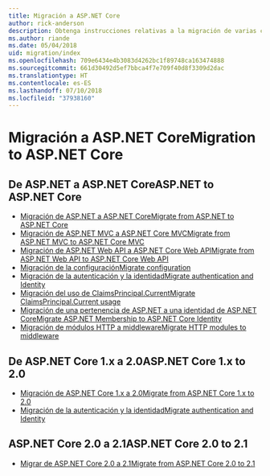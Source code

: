 ```yaml
---
title: Migración a ASP.NET Core
author: rick-anderson
description: Obtenga instrucciones relativas a la migración de varias características de ASP.NET 4.x a ASP.NET Core.
ms.author: riande
ms.date: 05/04/2018
uid: migration/index
ms.openlocfilehash: 709e6434e4b3083d4262bc1f89748ca163474888
ms.sourcegitcommit: 661d30492d5ef7bbca4f7e709f40d8f3309d2dac
ms.translationtype: HT
ms.contentlocale: es-ES
ms.lasthandoff: 07/10/2018
ms.locfileid: "37938160"
---
```

# <a name="migration-to-aspnet-core"></a><span data-ttu-id="44cfc-103">Migración a ASP.NET Core</span><span class="sxs-lookup"><span data-stu-id="44cfc-103">Migration to ASP.NET Core</span></span>

## <a name="aspnet-to-aspnet-core"></a><span data-ttu-id="44cfc-104">De ASP.NET a ASP.NET Core</span><span class="sxs-lookup"><span data-stu-id="44cfc-104">ASP.NET to ASP.NET Core</span></span>

* [<span data-ttu-id="44cfc-105">Migración de ASP.NET a ASP.NET Core</span><span class="sxs-lookup"><span data-stu-id="44cfc-105">Migrate from ASP.NET to ASP.NET Core</span></span>](xref:migration/proper-to-2x/index)
* [<span data-ttu-id="44cfc-106">Migración de ASP.NET MVC a ASP.NET Core MVC</span><span class="sxs-lookup"><span data-stu-id="44cfc-106">Migrate from ASP.NET MVC to ASP.NET Core MVC</span></span>](xref:migration/mvc)
* [<span data-ttu-id="44cfc-107">Migración de ASP.NET Web API a ASP.NET Core Web API</span><span class="sxs-lookup"><span data-stu-id="44cfc-107">Migrate from ASP.NET Web API to ASP.NET Core Web API</span></span>](xref:migration/webapi)
* [<span data-ttu-id="44cfc-108">Migración de la configuración</span><span class="sxs-lookup"><span data-stu-id="44cfc-108">Migrate configuration</span></span>](xref:migration/configuration)
* [<span data-ttu-id="44cfc-109">Migración de la autenticación y la identidad</span><span class="sxs-lookup"><span data-stu-id="44cfc-109">Migrate authentication and Identity</span></span>](xref:migration/identity)
* [<span data-ttu-id="44cfc-110">Migración del uso de ClaimsPrincipal.Current</span><span class="sxs-lookup"><span data-stu-id="44cfc-110">Migrate ClaimsPrincipal.Current usage</span></span>](xref:migration/claimsprincipal-current)
* [<span data-ttu-id="44cfc-111">Migración de una pertenencia de ASP.NET a una identidad de ASP.NET Core</span><span class="sxs-lookup"><span data-stu-id="44cfc-111">Migrate ASP.NET Membership to ASP.NET Core Identity</span></span>](xref:migration/proper-to-2x/membership-to-core-identity)
* [<span data-ttu-id="44cfc-112">Migración de módulos HTTP a middleware</span><span class="sxs-lookup"><span data-stu-id="44cfc-112">Migrate HTTP modules to middleware</span></span>](xref:migration/http-modules)

## <a name="aspnet-core-1x-to-20"></a><span data-ttu-id="44cfc-113">De ASP.NET Core 1.x a 2.0</span><span class="sxs-lookup"><span data-stu-id="44cfc-113">ASP.NET Core 1.x to 2.0</span></span>

* [<span data-ttu-id="44cfc-114">Migración de ASP.NET Core 1.x a 2.0</span><span class="sxs-lookup"><span data-stu-id="44cfc-114">Migrate from ASP.NET Core 1.x to 2.0</span></span>](xref:migration/1x-to-2x/index)
* [<span data-ttu-id="44cfc-115">Migración de la autenticación y la identidad</span><span class="sxs-lookup"><span data-stu-id="44cfc-115">Migrate authentication and Identity</span></span>](xref:migration/1x-to-2x/identity-2x)

## <a name="aspnet-core-20-to-21"></a><span data-ttu-id="44cfc-116">ASP.NET Core 2.0 a 2.1</span><span class="sxs-lookup"><span data-stu-id="44cfc-116">ASP.NET Core 2.0 to 2.1</span></span>

* [<span data-ttu-id="44cfc-117">Migrar de ASP.NET Core 2.0 a 2.1</span><span class="sxs-lookup"><span data-stu-id="44cfc-117">Migrate from ASP.NET Core 2.0 to 2.1</span></span>](xref:migration/20_21)
